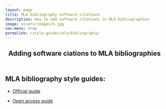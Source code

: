 ```yaml
---
layout: page
title: MLA bibliography software citations
description: How to add software citations in MLA bibliographies
image: assets/images/X.jpg
nav-menu: true
permalink: /style-guides/mla/bibliography/
---
```

<!-- Main -->
<div id="main" class="alt">

<!-- One -->
<section id="one">
	<div class="inner">
		<header class="major">
			<h1>Adding software ciations to MLA bibliographies</h1>
		</header>

<!-- Content -->
<h2 id="content">MLA bibliography style guides:</h2>
<div class="row">
	<div class="6u 12u$(small)">
		<ul class="actions">
			<li><a href="https://doi.org/10.1632/OAPM6786" class="button big">Official guide</a></li>
		</ul>
	</div>
	<div class="6u$ 12u$(small)">
		<ul class="actions">
			<li><a href="https://style.mla.org/citing-source-code/" class="button big">Open access guide</a></li>
		</ul>
	</div>

</div>

</div>
